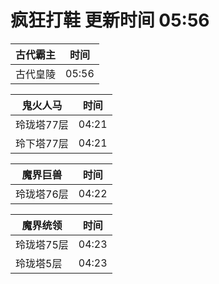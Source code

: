 # 疯狂打鞋 更新时间 05:56

| 古代霸主   | 时间    |
|--------|-------|
| 古代皇陵 | 05:56 |

| 鬼火人马   | 时间    |
|--------|-------|
| 玲珑塔77层 | 04:21 |
| 玲下塔77层 | 04:21 |

| 魔界巨兽   | 时间    |
|--------|-------|
| 玲珑塔76层 | 04:22 |

| 魔界统领   | 时间    |
|--------|-------|
| 玲珑塔75层 | 04:23 |
| 玲珑塔5层 | 04:23 |